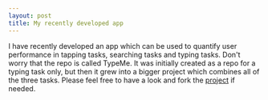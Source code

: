 ```yaml
---
layout: post
title: My recently developed app
---
```


I have recently developed an app which can be used to quantify user performance in tapping tasks, searching tasks and typing tasks. Don't worry that the repo is called TypeMe. It was initially created as a repo for a typing task only, but then it grew into a bigger project which combines all of the three tasks. 
Please feel free to have a look and fork the [project](https://github.com/zhannina/TypeMe) if needed.